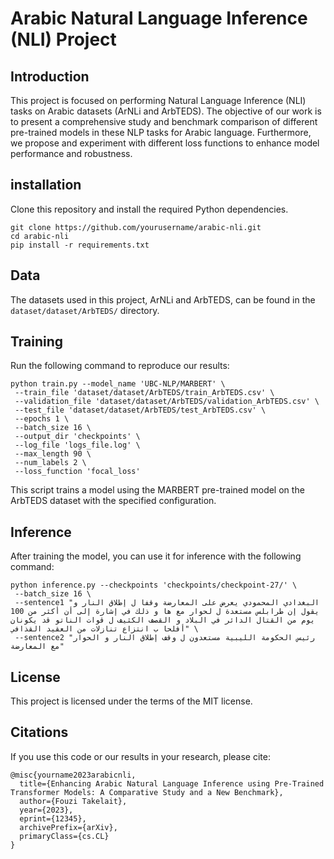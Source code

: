 # Arabic Natural Language Inference (NLI) Project

## Introduction
This project is focused on performing Natural Language Inference (NLI) tasks on Arabic datasets (ArNLi and ArbTEDS). The objective of our work is to present a comprehensive study and benchmark comparison of different pre-trained models in these NLP tasks for Arabic language. Furthermore, we propose and experiment with different loss functions to enhance model performance and robustness.

## installation 
Clone this repository and install the required Python dependencies.

```
git clone https://github.com/yourusername/arabic-nli.git
cd arabic-nli
pip install -r requirements.txt
```

## Data
The datasets used in this project, ArNLi and ArbTEDS, can be found in the `dataset/dataset/ArbTEDS/` directory.

## Training

Run the following command to reproduce our results:

```
python train.py --model_name 'UBC-NLP/MARBERT' \
 --train_file 'dataset/dataset/ArbTEDS/train_ArbTEDS.csv' \
 --validation_file 'dataset/dataset/ArbTEDS/validation_ArbTEDS.csv' \
 --test_file 'dataset/dataset/ArbTEDS/test_ArbTEDS.csv' \
 --epochs 1 \
 --batch_size 16 \
 --output_dir 'checkpoints' \
 --log_file 'logs_file.log' \
 --max_length 90 \
 --num_labels 2 \
 --loss_function 'focal_loss'
```
This script trains a model using the MARBERT pre-trained model on the ArbTEDS dataset with the specified configuration.

## Inference
After training the model, you can use it for inference with the following command:

```
python inference.py --checkpoints 'checkpoints/checkpoint-27/' \
 --batch_size 16 \
 --sentence1 "البغدادي المحمودي يعرض على المعارضة وقفا ل إطلاق النار و يقول إن طرابلس مستعدة ل لحوار مع ها و ذلك في إشارة إلى أن أكثر من 100 يوم من القتال الدائر في البلاد و القصف الكثيف ل قوات الناتو قد يكونان أفلحا ب انتزاع تنازلات من العقيد القذافي" \
 --sentence2 "رئيس الحكومة الليبية مستعدون ل وقف إطلاق النار و الحوار مع المعارضة"
```

## License
This project is licensed under the terms of the MIT license.

## Citations
If you use this code or our results in your research, please cite:

```
@misc{yourname2023arabicnli,
  title={Enhancing Arabic Natural Language Inference using Pre-Trained Transformer Models: A Comparative Study and a New Benchmark},
  author={Fouzi Takelait},
  year={2023},
  eprint={12345},
  archivePrefix={arXiv},
  primaryClass={cs.CL} 
}
```
